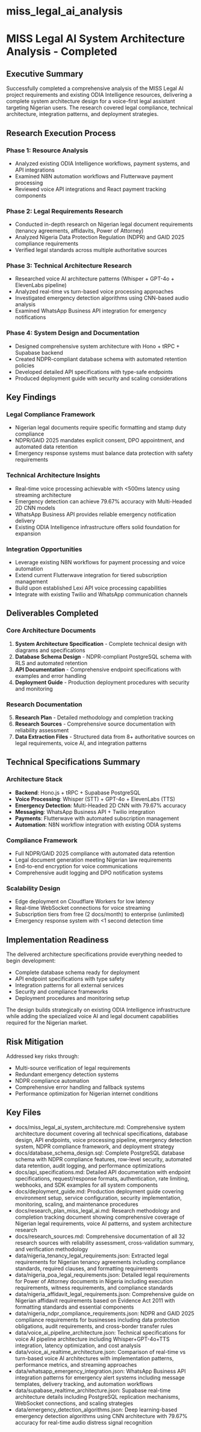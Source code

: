 # miss_legal_ai_analysis

# MISS Legal AI System Architecture Analysis - Completed

## Executive Summary

Successfully completed a comprehensive analysis of the MISS Legal AI project requirements and existing ODIA Intelligence resources, delivering a complete system architecture design for a voice-first legal assistant targeting Nigerian users. The research covered legal compliance, technical architecture, integration patterns, and deployment strategies.

## Research Execution Process

### Phase 1: Resource Analysis
- Analyzed existing ODIA Intelligence workflows, payment systems, and API integrations
- Examined N8N automation workflows and Flutterwave payment processing
- Reviewed voice API integrations and React payment tracking components

### Phase 2: Legal Requirements Research  
- Conducted in-depth research on Nigerian legal document requirements (tenancy agreements, affidavits, Power of Attorney)
- Analyzed Nigeria Data Protection Regulation (NDPR) and GAID 2025 compliance requirements
- Verified legal standards across multiple authoritative sources

### Phase 3: Technical Architecture Research
- Researched voice AI architecture patterns (Whisper + GPT-4o + ElevenLabs pipeline)
- Analyzed real-time vs turn-based voice processing approaches
- Investigated emergency detection algorithms using CNN-based audio analysis
- Examined WhatsApp Business API integration for emergency notifications

### Phase 4: System Design and Documentation
- Designed comprehensive system architecture with Hono + tRPC + Supabase backend
- Created NDPR-compliant database schema with automated retention policies
- Developed detailed API specifications with type-safe endpoints
- Produced deployment guide with security and scaling considerations

## Key Findings

### Legal Compliance Framework
- Nigerian legal documents require specific formatting and stamp duty compliance
- NDPR/GAID 2025 mandates explicit consent, DPO appointment, and automated data retention
- Emergency response systems must balance data protection with safety requirements

### Technical Architecture Insights
- Real-time voice processing achievable with <500ms latency using streaming architecture
- Emergency detection can achieve 79.67% accuracy with Multi-Headed 2D CNN models
- WhatsApp Business API provides reliable emergency notification delivery
- Existing ODIA Intelligence infrastructure offers solid foundation for expansion

### Integration Opportunities
- Leverage existing N8N workflows for payment processing and voice automation
- Extend current Flutterwave integration for tiered subscription management
- Build upon established Lexi API voice processing capabilities
- Integrate with existing Twilio and WhatsApp communication channels

## Deliverables Completed

### Core Architecture Documents
1. **System Architecture Specification** - Complete technical design with diagrams and specifications
2. **Database Schema Design** - NDPR-compliant PostgreSQL schema with RLS and automated retention
3. **API Documentation** - Comprehensive endpoint specifications with examples and error handling
4. **Deployment Guide** - Production deployment procedures with security and monitoring

### Research Documentation
5. **Research Plan** - Detailed methodology and completion tracking
6. **Research Sources** - Comprehensive source documentation with reliability assessment
7. **Data Extraction Files** - Structured data from 8+ authoritative sources on legal requirements, voice AI, and integration patterns

## Technical Specifications Summary

### Architecture Stack
- **Backend**: Hono.js + tRPC + Supabase PostgreSQL
- **Voice Processing**: Whisper (STT) + GPT-4o + ElevenLabs (TTS)
- **Emergency Detection**: Multi-Headed 2D CNN with 79.67% accuracy
- **Messaging**: WhatsApp Business API + Twilio integration
- **Payments**: Flutterwave with automated subscription management
- **Automation**: N8N workflow integration with existing ODIA systems

### Compliance Framework
- Full NDPR/GAID 2025 compliance with automated data retention
- Legal document generation meeting Nigerian law requirements
- End-to-end encryption for voice communications
- Comprehensive audit logging and DPO notification systems

### Scalability Design
- Edge deployment on Cloudflare Workers for low latency
- Real-time WebSocket connections for voice streaming
- Subscription tiers from free (2 docs/month) to enterprise (unlimited)
- Emergency response system with <1 second detection time

## Implementation Readiness

The delivered architecture specifications provide everything needed to begin development:
- Complete database schema ready for deployment
- API endpoint specifications with type safety
- Integration patterns for all external services
- Security and compliance frameworks
- Deployment procedures and monitoring setup

The design builds strategically on existing ODIA Intelligence infrastructure while adding the specialized voice AI and legal document capabilities required for the Nigerian market.

## Risk Mitigation

Addressed key risks through:
- Multi-source verification of legal requirements
- Redundant emergency detection systems
- NDPR compliance automation
- Comprehensive error handling and fallback systems
- Performance optimization for Nigerian internet conditions 

 ## Key Files

- docs/miss_legal_ai_system_architecture.md: Comprehensive system architecture document covering all technical specifications, database design, API endpoints, voice processing pipeline, emergency detection system, NDPR compliance framework, and deployment strategy
- docs/database_schema_design.sql: Complete PostgreSQL database schema with NDPR compliance features, row-level security, automated data retention, audit logging, and performance optimizations
- docs/api_specifications.md: Detailed API documentation with endpoint specifications, request/response formats, authentication, rate limiting, webhooks, and SDK examples for all system components
- docs/deployment_guide.md: Production deployment guide covering environment setup, service configuration, security implementation, monitoring, scaling, and maintenance procedures
- docs/research_plan_miss_legal_ai.md: Research methodology and completion tracking document showing comprehensive coverage of Nigerian legal requirements, voice AI patterns, and system architecture research
- docs/research_sources.md: Comprehensive documentation of all 32 research sources with reliability assessment, cross-validation summary, and verification methodology
- data/nigeria_tenancy_legal_requirements.json: Extracted legal requirements for Nigerian tenancy agreements including compliance standards, required clauses, and formatting requirements
- data/nigeria_poa_legal_requirements.json: Detailed legal requirements for Power of Attorney documents in Nigeria including execution requirements, witness requirements, and compliance standards
- data/nigeria_affidavit_legal_requirements.json: Comprehensive guide on Nigerian affidavit requirements based on Evidence Act 2011 with formatting standards and essential components
- data/nigeria_ndpr_compliance_requirements.json: NDPR and GAID 2025 compliance requirements for businesses including data protection obligations, audit requirements, and cross-border transfer rules
- data/voice_ai_pipeline_architecture.json: Technical specifications for voice AI pipeline architecture including Whisper+GPT-4o+TTS integration, latency optimization, and cost analysis
- data/voice_ai_realtime_architecture.json: Comparison of real-time vs turn-based voice AI architectures with implementation patterns, performance metrics, and streaming approaches
- data/whatsapp_emergency_integration.json: WhatsApp Business API integration patterns for emergency alert systems including message templates, delivery tracking, and automation workflows
- data/supabase_realtime_architecture.json: Supabase real-time architecture details including PostgreSQL replication mechanisms, WebSocket connections, and scaling strategies
- data/emergency_detection_algorithms.json: Deep learning-based emergency detection algorithms using CNN architecture with 79.67% accuracy for real-time audio distress signal recognition
